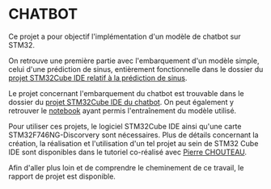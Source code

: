 # CHATBOT

Ce projet a pour objectif l'implémentation d'un modèle de chatbot sur STM32.

On retrouve une première partie avec l'embarquement d'un modèle simple, celui d'une prédiction de sinus, entièrement fonctionnelle dans le dossier du [projet STM32Cube IDE relatif à la prédiction de sinus](https://github.com/elisadelh/CHATBOT/tree/main/test-cubeai-from-cubemx_Sine_Model).

Le projet concernant l'embarquement du chatbot est trouvable dans le dossier du [projet STM32Cube IDE  du chatbot](https://github.com/elisadelh/CHATBOT/tree/main/test-cubeai-from-cubemx).
On peut également y retrouver le [notebook](https://github.com/elisadelh/CHATBOT/blob/main/Chatbot_Tensorflow.ipynb) ayant permis l'entraînement du modèle utilisé.

Pour utiliser ces projets, le logiciel STM32Cube IDE ainsi qu'une carte STM32F746NG-Discorvery sont nécessaires. Plus de détails concernant la création,  la réalisation et l'utilisation d'un tel projet au sein de STM32 Cube IDE sont disponibles dans le tutoriel co-réalisé avec [Pierre CHOUTEAU](https://github.com/PierreChouteau).

Afin d'aller plus loin et de comprendre le cheminement de ce travail, le rapport de projet est disponible.
